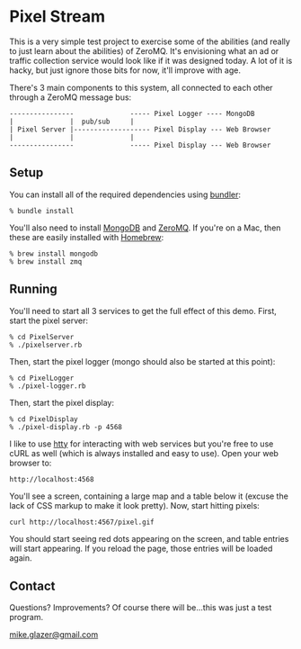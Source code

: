Pixel Stream
============


This is a very simple test project to exercise some of the abilities (and really
to just learn about the abilities) of ZeroMQ. It's envisioning what an ad or 
traffic collection service would look like if it was designed today. A lot of it
is hacky, but just ignore those bits for now, it'll improve with age.


There's 3 main components to this system, all connected to each other through
a ZeroMQ message bus:



	----------------              ----- Pixel Logger ---- MongoDB
	|              |  pub/sub     |
	| Pixel Server |------------------- Pixel Display --- Web Browser
	|              |              |
	----------------              ----- Pixel Display --- Web Browser


Setup
-----

You can install all of the required dependencies using [bundler](http://gembundler.com):

	% bundle install

You'll also need to install [MongoDB](http://www.mongodb.org) and [ZeroMQ](http://www.zeromq.org).
If you're on a Mac, then these are easily installed with [Homebrew](http://mxcl.github.com/homebrew/):

	% brew install mongodb
	% brew install zmq
	

Running
-------

You'll need to start all 3 services to get the full effect of this demo. First, start
the pixel server:

	% cd PixelServer
	% ./pixelserver.rb
	
Then, start the pixel logger (mongo should also be started at this point):

	% cd PixelLogger
	% ./pixel-logger.rb
	
Then, start the pixel display:

	% cd PixelDisplay
	% ./pixel-display.rb -p 4568
	
I like to use [htty](https://github.com/htty/htty) for interacting with web services
but you're free to use cURL as well (which is always installed and easy to use). Open
your web browser to:

	http://localhost:4568

You'll see a screen, containing a large map and a table below it (excuse the
lack of CSS markup to make it look pretty). Now, start hitting pixels:

	curl http://localhost:4567/pixel.gif

You should start seeing red dots appearing on the screen, and table entries will
start appearing. If you reload the page, those entries will be loaded again.


Contact
-------

Questions? Improvements? Of course there will be...this was just a test program.

mike.glazer@gmail.com




